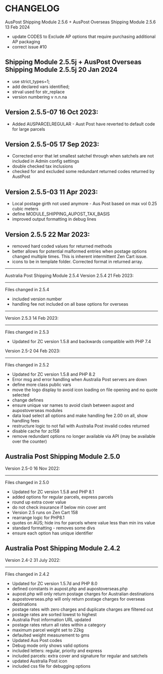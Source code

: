 CHANGELOG
=========
AusPost Shipping Module 2.5.6 + AusPost Overseas Shipping Module 2.5.6 13 Feb 2024
- update CODES to Exclude AP options that require purchasing additional AP packaging
- correct issue #10

Shipping Module 2.5.5j + AusPost Overseas Shipping Module 2.5.5j 20 Jan 2024
----------------------------------------------------------------------------
- use strict_types=1; 
- add declared vars identified; 
- strval used for str_replace
- version numbering v n.n.na


Version 2.5.5-07 16 Oct 2023:
---------------------------
- Added AUSPARCELREGULAR - Aust Post have reverted to default code for large parcels

Version 2.5.5-05 17 Sep 2023:
---------------------------
- Corrected error that let smallest satchel through when satchels are not included in Admin config settings
- double checked tax inclusions
- checked for and excluded some redundant returned codes returned by AustPost


Version 2.5.5-03 11 Apr 2023:
---------------------------
- Local postage girth not used anymore - Aus Post based on max vol 0.25 cubic meters
- define MODULE_SHIPPING_AUPOST_TAX_BASIS
- improved output formatting in debug lines

Version 2.5.5 22 Mar 2023:
---------------------------
- removed hard coded values for returned methods
- better allows for potential malformed entries when postage options changed multiple times. This is inherent intermittent Zen Cart issue.
- icons to be in template folder. Corrected format in returned array.
____________________________________

Australia Post Shipping Module 2.5.4
Version 2.5.4 21 Feb 2023:
___________________________________
Files changed in 2.5.4
- included version number
- handling fee not included on all base options for overseas

------------------------------------
Version 2.5.3 14 Feb 2023:
___________________________________
Files changed in 2.5.3
- Updated for ZC version 1.5.8 and backwards compatible with PHP 7.4


Version 2.5-2 04 Feb 2023:
___________________________________
Files changed in 2.5.2
- Updated for ZC version 1.5.8 and PHP 8.2
- Error msg and error handling when Australia Post servers are down
- define more class public vars
- move the logo display to avoid icon loading on file opening and no quote selected
- change defines
- ensure unique var names to avoid clash between aupost and aupostoverseas modules
- data load select all options and make handling fee 2.00 on all, show handling fees
- restructure logic to not fail with Australia Post invalid codes returned
- disable cache for zc158
- remove redundant options no longer available via API (may be available over the counter)


Australia Post Shipping Module 2.5.0
----------------------------------
Version 2.5-0 16 Nov 2022:
__________________________________
Files changed in 2.5.0
- Updated for ZC version 1.5.8 and PHP 8.1
- added options for regular parcels, express parcels
- round up extra cover value
- do not check insurance if below min cover amt
- Version 2.5 runs on Zen Cart 158
- rearrange logic for PHP8.1
- quotes on AUS; hide ins for parcels where value less than min ins value
- standard formatting - removes some divs
- ensure each option has unique identifier

Australia Post Shipping Module 2.4.2
----------------------------------
Version 2.4-2 31 July 2022:
__________________________________
Files changed in 2.4.2
- Updated for ZC version 1.5.7d and PHP 8.0
- defined constants in aupost.php and aupostoverseas.php
- aupost.php will only return postage charges for Australian destinations
- aupostoverseas.php will only return postage charges for overseas destinations
- postage rates with zero charges and duplicate charges are filtered out
- postage rates are sorted lowest to highest
- Australia Post information URL updated
- postage rates return all rates within a category
- maximum parcel weight set to 22kg
- defaulted weight measurement to gms
- Updated Aus Post codes
- Debug mode only shows valid options
- included letters: regular, priority and express
- included parcels: extra cover and signature for regular and satchels
- updated Australia Post icon
- included css file for debugging options
